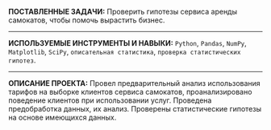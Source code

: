 **ПОСТАВЛЕННЫЕ ЗАДАЧИ:** Проверить гипотезы сервиса аренды самокатов, чтобы помочь вырастить бизнес.
***
**ИСПОЛЬЗУЕМЫЕ ИНСТРУМЕНТЫ И НАВЫКИ:** `Python`, `Pandas`, `NumPy`, `Matplotlib`, `SciPy`, `описательная статистика`, `проверка статистических гипотез`.
***
**ОПИСАНИЕ ПРОЕКТА:** Провел предварительный анализ использования тарифов на выборке клиентов сервиса самокатов, проанализировано поведение клиентов при использовании услуг. Проведена предобработка данных, их анализ. Проверены статистические гипотезы на основе имеющихся данных.
